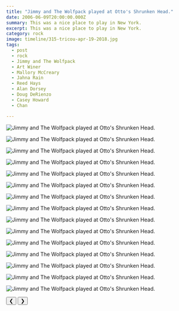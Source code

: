 ```yaml
---
title: "Jimmy and The Wolfpack played at Otto's Shrunken Head."
date: 2006-06-09T20:00:00.000Z
summary: This was a nice place to play in New York.
excerpt: This was a nice place to play in New York.
category: rock
image: timeline/315-tricou-apr-19-2018.jpg
tags:
  - post 
  - rock
  - Jimmy and The Wolfpack
  - Art Winer
  - Mallory McCreary
  - Jahna Rain
  - Reed Hays
  - Alan Dorsey
  - Doug DeRienzo
  - Casey Howard
  - Chan 

---
```


<div id="viewport">

![Jimmy and The Wolfpack played at Otto's Shrunken Head.](/static/img/rock/jandtwp-ottos-jun-9-2006/jntwponstageatotto-ottos-jun-9-2006.jpg "Jimmy and The Wolfpack played at Otto's Shrunken Head.")

![Jimmy and The Wolfpack played at Otto's Shrunken Head.](/static/img/rock/jandtwp-ottos-jun-9-2006/dave-al-1-ottos-jun-9-2006.jpg "Jimmy and The Wolfpack played at Otto's Shrunken Head.")

![Jimmy and The Wolfpack played at Otto's Shrunken Head.](/static/img/rock/jandtwp-ottos-jun-9-2006/dave-al-2-ottos-jun-9-2006.jpg "Jimmy and The Wolfpack played at Otto's Shrunken Head.")

![Jimmy and The Wolfpack played at Otto's Shrunken Head.](/static/img/rock/jandtwp-ottos-jun-9-2006/dave-dumb-ottos-jun-9-2006.jpg "Jimmy and The Wolfpack played at Otto's Shrunken Head.")

![Jimmy and The Wolfpack played at Otto's Shrunken Head.](/static/img/rock/jandtwp-ottos-jun-9-2006/dave-mallory-ottos-jun-9-2006.jpg "Jimmy and The Wolfpack played at Otto's Shrunken Head.")

![Jimmy and The Wolfpack played at Otto's Shrunken Head.](/static/img/rock/jandtwp-ottos-jun-9-2006/jahna-ottos-jun-9-2006.jpg "Jimmy and The Wolfpack played at Otto's Shrunken Head.")

![Jimmy and The Wolfpack played at Otto's Shrunken Head.](/static/img/rock/jandtwp-ottos-jun-9-2006/casey-with-horn-ottos-jun-9-2006.jpg "Jimmy and The Wolfpack played at Otto's Shrunken Head.")

![Jimmy and The Wolfpack played at Otto's Shrunken Head.](/static/img/rock/jandtwp-ottos-jun-9-2006/casey-gang-signs-ottos-jun-9-2006.jpg "Jimmy and The Wolfpack played at Otto's Shrunken Head.")

![Jimmy and The Wolfpack played at Otto's Shrunken Head.](/static/img/rock/jandtwp-ottos-jun-9-2006/jandtwpchanatotto-ottos-jun-9-2006.jpg "Jimmy and The Wolfpack played at Otto's Shrunken Head.")

![Jimmy and The Wolfpack played at Otto's Shrunken Head.](/static/img/rock/jandtwp-ottos-jun-9-2006/jandtwpcutefan-ottos-jun-9-2006.jpg "Jimmy and The Wolfpack played at Otto's Shrunken Head.")

![Jimmy and The Wolfpack played at Otto's Shrunken Head.](/static/img/rock/jandtwp-ottos-jun-9-2006/jandtwpcutefan2-ottos-jun-9-2006.jpg "Jimmy and The Wolfpack played at Otto's Shrunken Head.")

![Jimmy and The Wolfpack played at Otto's Shrunken Head.](/static/img/rock/jandtwp-ottos-jun-9-2006/altrashed-ottos-jun-9-2006.jpg "Jimmy and The Wolfpack played at Otto's Shrunken Head.")

![Jimmy and The Wolfpack played at Otto's Shrunken Head.](/static/img/rock/jandtwp-ottos-jun-9-2006/al-and-reed-ottos-jun-9-2006.jpg "Jimmy and The Wolfpack played at Otto's Shrunken Head.")

![Jimmy and The Wolfpack played at Otto's Shrunken Head.](/static/img/rock/jandtwp-ottos-jun-9-2006/al-makes-face-ottos-jun-9-2006.jpg "Jimmy and The Wolfpack played at Otto's Shrunken Head.")

![Jimmy and The Wolfpack played at Otto's Shrunken Head.](/static/img/rock/jandtwp-ottos-jun-9-2006/alpickled-ottos-jun-9-2006.jpg "Jimmy and The Wolfpack played at Otto's Shrunken Head.")
</div>
<div class="flex row-reverse space-between">
  <div id="caption"></div>
  <div class="prevnext-container">
    <button id="buttonPrevious">&#10094;</button>
    <button id="buttonNext">&#10095;</button>
  </div>
</div>